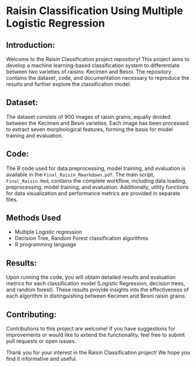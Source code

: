 # Raisin Classification Using Multiple Logistic Regression

## Introduction:
Welcome to the Raisin Classification project repository! This project aims to develop a machine learning-based classification system to differentiate between two varieties of raisins: Kecimen and Besni. The repository contains the dataset, code, and documentation necessary to reproduce the results and further explore the classification model.

## Dataset:
The dataset consists of 900 images of raisin grains, equally divided between the Kecimen and Besni varieties. Each image has been processed to extract seven morphological features, forming the basis for model training and evaluation.

## Code:
The R code used for data preprocessing, model training, and evaluation is available in the `Final_Raisin_Rmarkdown.pdf`. The main script, `Final_Raisin.Rmd`, contains the complete workflow, including data loading, preprocessing, model training, and evaluation. Additionally, utility functions for data visualization and performance metrics are provided in separate files.

## Methods Used
- Multiple Logistic regression
- Decision Tree, Random Forest classification algorithms
- R programming language

## Results:
Upon running the code, you will obtain detailed results and evaluation metrics for each classification model (Logistic Regression, decision trees, and random forest). These results provide insights into the effectiveness of each algorithm in distinguishing between Kecimen and Besni raisin grains.

## Contributing:
Contributions to this project are welcome! If you have suggestions for improvements or would like to extend the functionality, feel free to submit pull requests or open issues.



Thank you for your interest in the Raisin Classification project! We hope you find it informative and useful.
